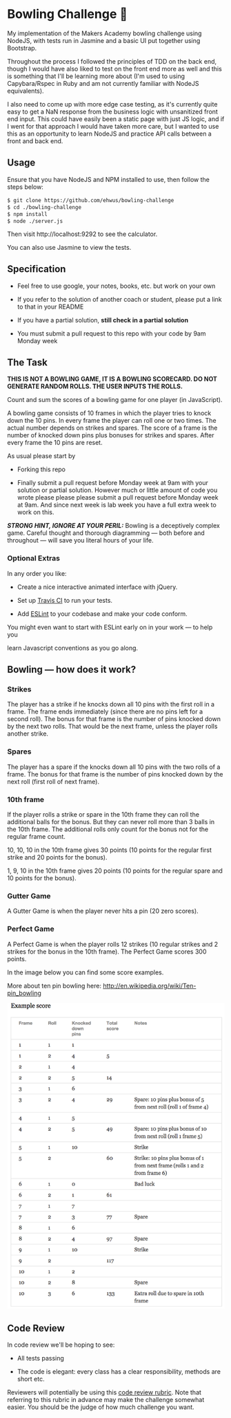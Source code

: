 # Bowling Challenge 🎳

My implementation of the Makers Academy bowling challenge using NodeJS, with tests run in Jasmine and a basic UI put together using Bootstrap.

Throughout the process I followed the principles of TDD on the back end, though I would have also liked to test on the front end more as well and this is something that I'll be learning more about (I'm used to using Capybara/Rspec in Ruby and am not currently familiar with NodeJS equivalents).

I also need to come up with more edge case testing, as it's currently quite easy to get a NaN response from the business logic with unsanitized front end input. This could have easily been a static page with just JS logic, and if I went for that approach I would have taken more care, but I wanted to use this as an opportunity to learn NodeJS and practice API calls between a front and back end.

## Usage
Ensure that you have NodeJS and NPM installed to use, then follow the steps below:

    $ git clone https://github.com/ehwus/bowling-challenge
    $ cd ./bowling-challenge
    $ npm install
    $ node ./server.js
Then visit http://localhost:9292 to see the calculator.

You can also use Jasmine to view the tests.
  

## Specification

* Feel free to use google, your notes, books, etc. but work on your own

* If you refer to the solution of another coach or student, please put a link to that in your README

* If you have a partial solution, **still check in a partial solution**

* You must submit a pull request to this repo with your code by 9am Monday week

  

## The Task

  

**THIS IS NOT A BOWLING GAME, IT IS A BOWLING SCORECARD. DO NOT GENERATE RANDOM ROLLS. THE USER INPUTS THE ROLLS.**

  

Count and sum the scores of a bowling game for one player (in JavaScript).

  

A bowling game consists of 10 frames in which the player tries to knock down the 10 pins. In every frame the player can roll one or two times. The actual number depends on strikes and spares. The score of a frame is the number of knocked down pins plus bonuses for strikes and spares. After every frame the 10 pins are reset.

  

As usual please start by

  

* Forking this repo

  

* Finally submit a pull request before Monday week at 9am with your solution or partial solution. However much or little amount of code you wrote please please please submit a pull request before Monday week at 9am. And since next week is lab week you have a full extra week to work on this.

  

___STRONG HINT, IGNORE AT YOUR PERIL:___ Bowling is a deceptively complex game. Careful thought and thorough diagramming — both before and throughout — will save you literal hours of your life.

  

### Optional Extras

  

In any order you like:

  

* Create a nice interactive animated interface with jQuery.

* Set up [Travis CI](https://travis-ci.org) to run your tests.

* Add [ESLint](http://eslint.org/) to your codebase and make your code conform.

  

You might even want to start with ESLint early on in your work — to help you

learn Javascript conventions as you go along.

  

## Bowling — how does it work?

  

### Strikes

  

The player has a strike if he knocks down all 10 pins with the first roll in a frame. The frame ends immediately (since there are no pins left for a second roll). The bonus for that frame is the number of pins knocked down by the next two rolls. That would be the next frame, unless the player rolls another strike.

  

### Spares

  

The player has a spare if the knocks down all 10 pins with the two rolls of a frame. The bonus for that frame is the number of pins knocked down by the next roll (first roll of next frame).

  

### 10th frame

  

If the player rolls a strike or spare in the 10th frame they can roll the additional balls for the bonus. But they can never roll more than 3 balls in the 10th frame. The additional rolls only count for the bonus not for the regular frame count.

  

10, 10, 10 in the 10th frame gives 30 points (10 points for the regular first strike and 20 points for the bonus).

1, 9, 10 in the 10th frame gives 20 points (10 points for the regular spare and 10 points for the bonus).

  

### Gutter Game

  

A Gutter Game is when the player never hits a pin (20 zero scores).

  

### Perfect Game

  

A Perfect Game is when the player rolls 12 strikes (10 regular strikes and 2 strikes for the bonus in the 10th frame). The Perfect Game scores 300 points.

  

In the image below you can find some score examples.

  

More about ten pin bowling here: http://en.wikipedia.org/wiki/Ten-pin_bowling

  

![Ten Pin Score Example](images/example_ten_pin_scoring.png)

  

## Code Review

  

In code review we'll be hoping to see:

  

* All tests passing

* The code is elegant: every class has a clear responsibility, methods are short etc.

  

Reviewers will potentially be using this [code review rubric](docs/review.md). Note that referring to this rubric in advance may make the challenge somewhat easier. You should be the judge of how much challenge you want.
